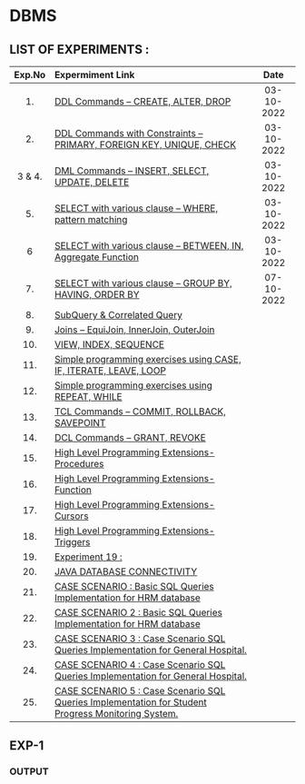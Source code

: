 # DBMS
## LIST OF EXPERIMENTS :


|Exp.No 		|Expermiment Link  	|Date 	|
|:---:|:---|:---:|
|1.		|[DDL Commands – CREATE, ALTER, DROP ](#exp1)	|03-10-2022		|
|2.		|[DDL Commands with Constraints – PRIMARY, FOREIGN KEY, UNIQUE, CHECK ](#exp2)<br/>	|03-10-2022		|
|3 & 4.		|[DML Commands – INSERT, SELECT, UPDATE, DELETE ](#exp3)<br/>	|03-10-2022		|
|5.		|[SELECT with various clause – WHERE, pattern matching ](#exp5)<br/>	|03-10-2022		|
|6		|[SELECT with various clause – BETWEEN, IN, Aggregate Function ](#exp6)<br/>	|03-10-2022		|
|7.		|[SELECT with various clause – GROUP BY, HAVING, ORDER BY ](#exp7)<br/>	|07-10-2022			|
|8.		|[SubQuery & Correlated Query ](#exp8)<br/>	|       	|
|9.		|[Joins – EquiJoin, InnerJoin, OuterJoin](#exp9)<br/>	|  	|
|10.		|[VIEW, INDEX, SEQUENCE ](#exp10)<br/>	|  	|
|11.		|[Simple programming  exercises using CASE, IF, ITERATE, LEAVE, LOOP ](#exp11)<br/>	| 		|
|12.		|[Simple programming  exercises using REPEAT, WHILE](#exp12)<br/>	|      |
|13.		|[TCL Commands – COMMIT, ROLLBACK, SAVEPOINT ](#exp13)<br/>	|  		|
|14.		|[DCL Commands – GRANT, REVOKE ](#exp14)<br/>	|    		|
|15.		|[High Level Programming Extensions-Procedures ](#exp15)<br/>	|   	|
|16.		|[High Level Programming Extensions-Function ](#exp16)<br/>	|   		|
|17.		|[High Level Programming Extensions-Cursors ](#exp17)<br/>	|    		|
|18.		|[High Level Programming Extensions-Triggers](#exp18)<br/>	|  		|
|19.		|[Experiment 19 :](#exp18)<br/>	|    	|
|20.		|[JAVA DATABASE CONNECTIVITY ](#exp20)<br/>	|    	|
|21.		|[CASE SCENARIO : Basic SQL Queries Implementation for HRM database](#exp21)<br/>	|     	|
|22.		|[CASE SCENARIO 2 : Basic SQL Queries Implementation for HRM database](#exp22)<br/>	|        	|
|23.		|[CASE SCENARIO 3 : Case Scenario SQL Queries Implementation for General Hospital.](#exp23)<br/>	|     	|
|24.		|[CASE SCENARIO 4 : Case Scenario SQL Queries Implementation for General Hospital.](#exp24)<br/>	|     	|
|25.		|[CASE SCENARIO 5 : Case Scenario SQL Queries Implementation for Student Progress Monitoring System. ](#exp25)<br/>	|   		|


## EXP-1 
### OUTPUT
